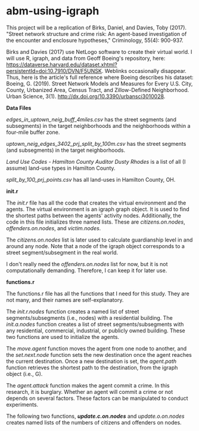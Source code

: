 # abm-using-igraph
This project will be a replication of Birks, Daniel, and Davies, Toby (2017). "Street network structure and crime risk: An agent-based investigation of the encounter and enclosure hypotheses," Criminology, 55(4): 900-937. 

Birks and Davies (2017) use NetLogo software to create their virtual world. I will use R, igraph, and data from Geoff Boeing's repository, here: https://dataverse.harvard.edu/dataset.xhtml?persistentId=doi:10.7910/DVN/F5UNSK. Weblinks occasionally disappear. Thus, here is the article's full reference where Boeing describes his dataset: Boeing, G. (2019). Street Network Models and Measures for Every U.S. City, County, Urbanized Area, Census Tract, and Zillow-Defined Neighborhood. Urban Science, 3(1). http://dx.doi.org/10.3390/urbansci3010028.

**Data Files**

*edges_in_uptown_neig_buff_4miles.csv* has the street segments (and subsegments) in the target neighborhoods and the neighborhoods within a four-mile buffer zone.

*uptown_neig_edges_3402_prj_split_by_100m.csv* has the street segments (and subsegments) in the target neighborhoods.

*Land Use Codes - Hamilton County Auditor Dusty Rhodes* is a list of all (I assume) land-use types in Hamilton County.

*split_by_100_prj_points.csv* has all land-uses in Hamilton County, OH.

**init.r**

The *init.r* file has all the code that creates the virtual environment and the agents. The virtual environment is an igraph graph object. It is used to find the shortest paths between the agents' activity nodes. Additionally, the code in this file initializes three named lists. These are *citizens.on.nodes*, *offenders.on.nodes*, and *victim.nodes*.

The *citizens.on.nodes* list is later used to calculate guardianship level in and around any node. Note that a node of the igraph object corresponds to a street segment/subsegment in the real world.

I don't really need the *offenders.on.nodes* list for now, but it is not computationally demanding. Therefore, I can keep it for later use.

**functions.r**

The functions.r file has all the functions that I need for this study. They are not many, and their names are self-explanatory. 

The *init.r.nodes* function creates a named list of street segments/subsegments (i.e., nodes) with a residential building. The *init.a.nodes* function creates a list of street segments/subsegments with any residential, commercial, industrial, or publicly owned building. These two functions are used to initialize the agents.

The *move.agent* function moves the agent from one node to another, and the *set.next.node* function sets the new destination once the agent reaches the current destination. Once a new destination is set, the *agent.path* function retrieves the shortest path to the destination, from the igraph object (i.e., G).

The *agent.attack* function makes the agent commit a crime. In this research, it is burglary. Whether an agent will commit a crime or not depends on several factors. These factors can be manipulated to conduct experiments.

The following two functions, ***update.c.on.nodes*** and *update.o.on.nodes* creates named lists of the numbers of citizens and offenders on nodes.





